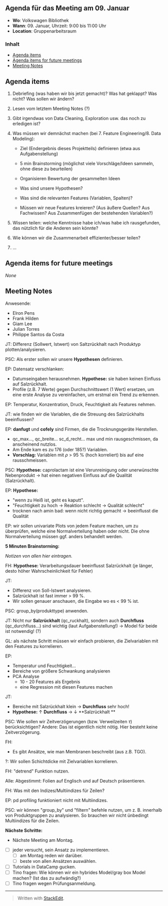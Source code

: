 ## Agenda für das Meeting am 09. Januar
- **Wo**: Volkswagen Bibliothek
- **Wann**: 09. Januar, Uhrzeit: 9:00 bis 11:00 Uhr 
- **Location**: Gruppenarbeitsraum
### Inhalt

* [Agenda items](#agenda-items)
* [Agenda items for future meetings](#agenda-items-for-future-meetings)
* [Meeting Notes](#meeting-notes)

## Agenda items

1. Debriefing (was haben wir bis jetzt gemacht)? Was hat geklappt? Was nicht? Was sollen wir ändern?

1. Lesen vom letztem Meeting Notes (?)

1. Gibt irgendwas von Data Cleaning, Exploration usw. das noch zu erledigen ist?

1. Was müssen wir demnächst machen (bei 7. Feature Engineering/8. Data Modeling): 
	- Ziel (Endergebnis dieses Projektteils) definieren (etwa aus Aufgabenstellung)

	- 5 min Brainstorming (möglichst viele Vorschläge/Ideen sammeln, ohne diese zu beurteilen)
	- Organisieren  Bewertung der gesammelten Ideen

	- Was sind unsere Hypothesen?

	- Was sind die relevanten Features (Variablen, Spalten)?
	
	- Müssen wir neue Features kreieren? (Aus äußere Quellen? Aus Fachwissen? Aus Zusammenfügen der bestehenden Variablen?)

1. Wissen teilen: welche Kenntnisse habe ich/was habe ich rausgefunden, das nützlich für die Anderen sein könnte?

1.  Wie können wir die Zusammenarbeit effizienter/besser teilen?
1. ...

## Agenda items for future meetings

*None*

## Meeting Notes

Anwesende:
- Elron Pens
- Frank Hilden
- Giam Lee
- Julian Torres
- Philippe Santos da Costa

JT: Differenz (Sollwert, Istwert) von Saltzrückhalt nach Produktyp plotten/analysieren.

PSC: Als erster sollen wir unsere **Hypothesen** definieren.

EP: Datensatz verschlanken:
- Datumseingaben herausnehmen. **Hypothese:** sie haben keinen Einfluss auf Salzrückhalt.
- Profile (z.B. 7 Werte) gegen Durchschnittswert (1 Wert) ersetzen, um eine erste Analyse zu vereinfachen, um erstmal ein Trend zu erkennen.

EP: Temperatur, Konzentration, Druck, Feuchtigkeit als Features nehmen.

JT: wie finden wir die Variablen, die die Streuung des Salzrückhalts beeinflussen?

EP: **danfugt** und **cofely** sind Firmen, die die Trocknungsgeräte Herstellen.

- qc_max..., qc_breite... sc_d_recht... max und min rausgeschmissen, da anscheinend nutzlos.
- Am Ende kam es zu 176 (oder 185?) Variablen.
- **Vorschlag:** Variablen mit $\rho$ > 95 % (hoch korreliert) bis auf eine rausschmeissen. 

PSC: **Hypothese:** caprolactam ist eine Verunreinigung oder unerwünschte Nebenprodukt -> hat einen negativen Einfluss auf die Qualität (Salzrückhalt).

EP: **Hypothese:** 
- "wenn zu Heiß ist, geht es kaputt".     
- "Feuchtigkeit zu hoch → Reaktion schlecht → Qualität schlecht"
-  trocknen nach amin bad: wenn nicht richtig gemacht → beeinflusst die Qualität

EP: wir sollen univariate Plots von jedem Feature machen, um zu überprüfen, welche eine Normalverteilung haben oder nicht. Die ohne Normalverteilung müssen ggf. anders behandelt werden. 

**5 Minuten Brainstorming:**

*Notizen von allen hier eintragen.*

FH: **Hypothese:** Verarbeitungsdauer beeinflusst Salzrückhalt (je länger, desto höher  Wahrscheinlichkeit für Fehler)

JT: 
- Differenz von Soll-Istwert analysieren. 
- Salzrückhalt ist fast immer > 99 %.
- Wir sollen genauer anschauen, die Eingabe wo es < 99 % ist.

PSC: group_by(produkttype) anwenden.

JT: Nicht nur **Salzrückhalt** (qc_ruckhalt), sondern auch **Durchfluss** (qc_durchfluss…) sind wichtig (laut Aufgabenstellung!) → Model für beide ist notwendig! (?)

GL: als nächste Schritt müssen wir einfach probieren, die Zielvariablen mit den Features zu korrelieren.

EP: 
- Temperatur und Feuchtigkeit...
- Bereiche von größere Schwankung analysieren
- PCA Analyse
	- 10 - 20 Features als Ergebnis
	- eine Regression mit diesen Features machen

JT: 
- Bereiche mit Salzrückhalt klein -> **Durchfluss** sehr hoch!
- **Hypothese:** $\uparrow$ **Durchfluss** -> $\downarrow$ **Salzrückhalt **

PSC: Wie sollen wir Zeitverzögerungen (bzw. Verweilzeiten $\tau$) berücksichtigen?
Andere: Das ist eigentlich nicht nötig. Hier besteht keine Zeitverzögerung.

FH: 
- Es gibt Ansätze, wie man Membranen beschreibt (aus z.B. TGO).

?: Wir sollen Schichtdicke mit Zielvariablen korrelieren.

FH: "detrend" Funktion nutzen. 

Alle: Abgestimmt: Folien auf Englisch und auf Deutsch präsentieren.

FH: Was mit den Indizes/Multiindizes für Zeilen?

EP: pd profiling funktioniert nicht mit Multiindizes.

PSC: wir können "group_by" und "filtern" befehle nutzen, um z. B. innerhalb von Produktgruppen zu analysieren. So brauchen wir nicht ünbedingt Multiindizes für die Zeilen.

**Nächste Schritte:**

- Nächste Meeting am Montag.
- [ ] jeder versucht, sein Ansatz zu implementieren. 
	- [ ] am Montag reden wir darüber.
	- [ ] beste von allen Ansätzen auswählen.
- [ ] Tutorials in DataCamp gucken.
- [ ] Tino fragen: Wie können wir ein hybrides Model/gray box Model machen? (Ist das zu aufwändig?) 
- [ ] Tino fragen wegen Prüfungsanmeldung.

---
> Written with [StackEdit](https://stackedit.io/).
<!--stackedit_data:
eyJoaXN0b3J5IjpbLTc4NDg4MTc2NiwxNzM3MTMwMDEwLDE4Nj
I2MTI3MzgsLTc2ODEwNjk0MV19
-->